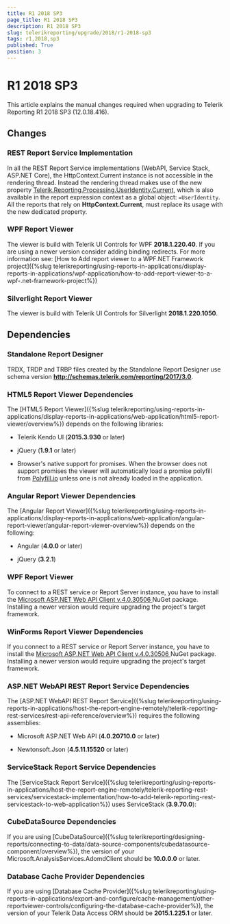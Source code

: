 ```yaml
---
title: R1 2018 SP3
page_title: R1 2018 SP3 
description: R1 2018 SP3
slug: telerikreporting/upgrade/2018/r1-2018-sp3
tags: r1,2018,sp3
published: True
position: 3
---
```


# R1 2018 SP3



This article explains the manual changes required when upgrading to Telerik Reporting R1 2018 SP3 (12.0.18.416).

## Changes

### REST Report Service Implementation

In all the REST Report Service implementations (WebAPI, Service Stack, ASP.NET Core), the HttpContext.Current instance is not accessible in the rendering thread.               Instead the rendering thread makes use of the new property  [Telerik.Reporting.Processing.UserIdentity.Current](/reporting/api/Telerik.Reporting.Processing.UserIdentity#Telerik_Reporting_Processing_UserIdentity_Current), which is also available in the                report expression context as a global object: `=UserIdentity`. All the reports that rely on __HttpContext.Current__,                must replace its usage with the new dedicated property.             

### WPF Report Viewer

The viewer is build with Telerik UI Controls for WPF __2018.1.220.40__.               If you are using a newer version consider adding binding redirects. For more information see:               [How to Add report viewer to a WPF.NET Framework project]({%slug telerikreporting/using-reports-in-applications/display-reports-in-applications/wpf-application/how-to-add-report-viewer-to-a-wpf-.net-framework-project%})

### Silverlight Report Viewer

The viewer is build with Telerik UI Controls for Silverlight __2018.1.220.1050__.             

## Dependencies

### Standalone Report Designer

TRDX, TRDP and TRBP files created by the Standalone Report Designer use schema version               __http://schemas.telerik.com/reporting/2017/3.0__.             

### HTML5 Report Viewer Dependencies

The [HTML5 Report Viewer]({%slug telerikreporting/using-reports-in-applications/display-reports-in-applications/web-application/html5-report-viewer/overview%}) depends on the following libraries:             

* Telerik Kendo UI (__2015.3.930__ or later)                 

* jQuery (__1.9.1__ or later)                 

* Browser's native support for promises. When the browser does not support promises                   the viewer will automatically load a promise polyfill from  [Polyfill.io](https://polyfill.io)  unless one is not already loaded in the application.                 

### Angular Report Viewer Dependencies

 The [Angular Report Viewer]({%slug telerikreporting/using-reports-in-applications/display-reports-in-applications/web-application/angular-report-viewer/angular-report-viewer-overview%}) depends on the following:              

* Angular (__4.0.0__ or later)                 

* jQuery (__3.2.1__)                 

### WPF Report Viewer

To connect to a REST service or Report Server instance, you have to install the                [                Microsoft ASP.NET Web API Client v.4.0.30506              ](                https://www.nuget.org/packages/Microsoft.AspNet.WebApi.Client/4.0.30506              )  NuGet package. Installing a newer version would require upgrading the project's target framework.             

### WinForms Report Viewer Dependencies

If you connect to a REST service or Report Server instance, you have to install the                [                Microsoft ASP.NET Web API Client v.4.0.30506              ](                https://www.nuget.org/packages/Microsoft.AspNet.WebApi.Client/4.0.30506              )  NuGet package. Installing a newer version would require upgrading the project's target framework.             

### ASP.NET WebAPI REST Report Service Dependencies

The [ASP.NET WebAPI REST Report Service]({%slug telerikreporting/using-reports-in-applications/host-the-report-engine-remotely/telerik-reporting-rest-services/rest-api-reference/overview%}) requires the following assemblies:             

* Microsoft ASP.NET Web API (__4.0.20710.0__ or later)                 

* Newtonsoft.Json (__4.5.11.15520__ or later)                 

### ServiceStack Report Service Dependencies

The [ServiceStack Report Service]({%slug telerikreporting/using-reports-in-applications/host-the-report-engine-remotely/telerik-reporting-rest-services/servicestack-implementation/how-to-add-telerik-reporting-rest-servicestack-to-web-application%}) uses               ServiceStack (__3.9.70.0__):             

### CubeDataSource Dependencies

If you are using [CubeDataSource]({%slug telerikreporting/designing-reports/connecting-to-data/data-source-components/cubedatasource-component/overview%}), the version of your               Microsoft.AnalysisServices.AdomdClient should be __10.0.0.0__ or later.             

### Database Cache Provider Dependencies

If you are using [Database Cache Provider]({%slug telerikreporting/using-reports-in-applications/export-and-configure/cache-management/other-reportviewer-controls/configuring-the-database-cache-provider%}), the version of your               Telerik Data Access ORM should be __2015.1.225.1__ or later.

